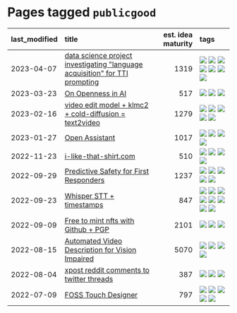# Pages tagged `publicgood`

|last_modified|title|est. idea maturity|tags
|:---|:---|---:|:---|
|2023-04-07|[data science project investigating "language acquisition" for TTI prompting](../tti_language_aqcuisition.md)|1319|[![](https://img.shields.io/badge/tag-alignment-3f9741)](../tags/alignment.md) [![](https://img.shields.io/badge/tag-dataset-e9b626)](../tags/dataset.md) [![](https://img.shields.io/badge/tag-experimental-53417a)](../tags/experimental.md) [![](https://img.shields.io/badge/tag-prompting-9c3a4a)](../tags/prompting.md) [![](https://img.shields.io/badge/tag-publication-1614f8)](../tags/publication.md) [![](https://img.shields.io/badge/tag-publicgood-fe4dc)](../tags/publicgood.md) [![](https://img.shields.io/badge/tag-stability-4db4d2)](../tags/stability.md)|
|2023-03-23|[On Openness in AI](../on_openness_in_ai.md)|517|[![](https://img.shields.io/badge/tag-alignment-3f9741)](../tags/alignment.md) [![](https://img.shields.io/badge/tag-publication-1614f8)](../tags/publication.md) [![](https://img.shields.io/badge/tag-publicgood-fe4dc)](../tags/publicgood.md)|
|2023-02-16|[video edit model + klmc2 + cold-diffusion = text2video](../video-edit-model-over-init-video.md)|1279|[![](https://img.shields.io/badge/tag-animation-e3be61)](../tags/animation.md) [![](https://img.shields.io/badge/tag-meta-c92725)](../tags/meta.md) [![](https://img.shields.io/badge/tag-publicgood-fe4dc)](../tags/publicgood.md) [![](https://img.shields.io/badge/tag-stability-4db4d2)](../tags/stability.md) [![](https://img.shields.io/badge/tag-tooling-12f6d5)](../tags/tooling.md)|
|2023-01-27|[Open Assistant](../open-assistant.md)|1017|[![](https://img.shields.io/badge/tag-accessibility-dad82b)](../tags/accessibility.md) [![](https://img.shields.io/badge/tag-publicgood-fe4dc)](../tags/publicgood.md) [![](https://img.shields.io/badge/tag-stability-4db4d2)](../tags/stability.md) [![](https://img.shields.io/badge/tag-wip-48fb29)](../tags/wip.md)|
|2022-11-23|[i-like-that-shirt.com](../ilikethatshirt.com.md)|510|[![](https://img.shields.io/badge/tag-accessibility-dad82b)](../tags/accessibility.md) [![](https://img.shields.io/badge/tag-completed-c4c41f)](../tags/completed.md) [![](https://img.shields.io/badge/tag-publicgood-fe4dc)](../tags/publicgood.md) [![](https://img.shields.io/badge/tag-tooling-12f6d5)](../tags/tooling.md)|
|2022-09-29|[Predictive Safety for First Responders](../safety-officer.md)|1237|[![](https://img.shields.io/badge/tag-completed-c4c41f)](../tags/completed.md) [![](https://img.shields.io/badge/tag-dataset-e9b626)](../tags/dataset.md) [![](https://img.shields.io/badge/tag-publication-1614f8)](../tags/publication.md) [![](https://img.shields.io/badge/tag-publicgood-fe4dc)](../tags/publicgood.md) [![](https://img.shields.io/badge/tag-wip-48fb29)](../tags/wip.md)|
|2022-09-23|[Whisper STT + timestamps](../whisper-stt-plus-timestamps.md)|847|[![](https://img.shields.io/badge/tag-colab-dce8fa)](../tags/colab.md) [![](https://img.shields.io/badge/tag-dataset-e9b626)](../tags/dataset.md) [![](https://img.shields.io/badge/tag-experimental-53417a)](../tags/experimental.md) [![](https://img.shields.io/badge/tag-meta-c92725)](../tags/meta.md) [![](https://img.shields.io/badge/tag-prompting-9c3a4a)](../tags/prompting.md) [![](https://img.shields.io/badge/tag-publicgood-fe4dc)](../tags/publicgood.md) [![](https://img.shields.io/badge/tag-stability-4db4d2)](../tags/stability.md) [![](https://img.shields.io/badge/tag-tooling-12f6d5)](../tags/tooling.md)|
|2022-09-09|[Free to mint nfts with Github + PGP](../free-to-mint-nfts_git_plus_pgp.md)|2101|[![](https://img.shields.io/badge/tag-publicgood-fe4dc)](../tags/publicgood.md) [![](https://img.shields.io/badge/tag-tooling-12f6d5)](../tags/tooling.md) [![](https://img.shields.io/badge/tag-wip-48fb29)](../tags/wip.md)|
|2022-08-15|[Automated Video Description for Vision Impaired](../automated-video-description.md)|5070|[![](https://img.shields.io/badge/tag-accessibility-dad82b)](../tags/accessibility.md) [![](https://img.shields.io/badge/tag-dataset-e9b626)](../tags/dataset.md) [![](https://img.shields.io/badge/tag-foundation-76bb24)](../tags/foundation.md) [![](https://img.shields.io/badge/tag-publicgood-fe4dc)](../tags/publicgood.md)|
|2022-08-04|[xpost reddit comments to twitter threads](../reddit2twitter.md)|387|[![](https://img.shields.io/badge/tag-experimental-53417a)](../tags/experimental.md) [![](https://img.shields.io/badge/tag-publicgood-fe4dc)](../tags/publicgood.md) [![](https://img.shields.io/badge/tag-tooling-12f6d5)](../tags/tooling.md)|
|2022-07-09|[FOSS Touch Designer](../FOSS_touch_designer.md)|797|[![](https://img.shields.io/badge/tag-alignment-3f9741)](../tags/alignment.md) [![](https://img.shields.io/badge/tag-animation-e3be61)](../tags/animation.md) [![](https://img.shields.io/badge/tag-publicgood-fe4dc)](../tags/publicgood.md) [![](https://img.shields.io/badge/tag-tooling-12f6d5)](../tags/tooling.md) [![](https://img.shields.io/badge/tag-wip-48fb29)](../tags/wip.md)|